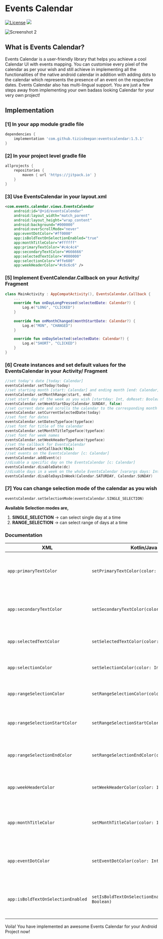 # Events Calendar
[![License](https://img.shields.io/badge/license-Apache%202-4EB1BA.svg?style=flat-square)](https://www.apache.org/licenses/LICENSE-2.0.html)
[![](https://jitpack.io/v/tizisdeepan/eventscalendar.svg)](https://jitpack.io/#tizisdeepan/eventscalendar)

![Screenshot 2](https://github.com/tizisdeepan/eventscalendar/blob/master/screenshots/ss2.png)

## What is Events Calendar?
Events Calendar is a user-friendly library that helps you achieve a cool Calendar UI with events mapping. You can customise every pixel of the calendar as per your wish and still achieve in implementing all the functionalities of the native android calendar in addition with adding dots to the calendar which represents the presence of an event on the respective dates. Events Calendar also has multi-lingual support. You are just a few steps away from implementing your own badass looking Calendar for your very own project!

## Implementation
### [1] In your app module gradle file
```gradle
dependencies {
    implementation 'com.github.tizisdeepan:eventscalendar:1.5.1'
}
```

### [2] In your project level gradle file
```gradle
allprojects {
    repositories {
        maven { url 'https://jitpack.io' }
    }
}
```
### [3] Use EventsCalendar in your layout.xml
```xml
<com.events.calendar.views.EventsCalendar
    android:id="@+id/eventsCalendar"
    android:layout_width="match_parent"
    android:layout_height="wrap_content"
    android:background="#000000"
    android:overScrollMode="never"
    app:eventDotColor="#ff0000"
    app:isBoldTextOnSelectionEnabled="true"
    app:monthTitleColor="#ffffff"
    app:primaryTextColor="#c4c4c4"
    app:secondaryTextColor="#666666"
    app:selectedTextColor="#000000"
    app:selectionColor="#ffe600"
    app:weekHeaderColor="#c6c6c6" />
```
### [5] Implement EventCalendar.Callback on your Activity/ Fragment
```kotlin
class MainActivity : AppCompatActivity(), EventsCalendar.Callback {
    ...
    override fun onDayLongPressed(selectedDate: Calendar?) {
        Log.e("LONG", "CLICKED")
    }
    
    override fun onMonthChanged(monthStartDate: Calendar?) {
        Log.e("MON", "CHANGED")
    }

    override fun onDaySelected(selectedDate: Calendar?) {
        Log.e("SHORT", "CLICKED")
    }
}
```
### [6] Create instances and set default values for the EventsCalendar in your Activity/ Fragment
```kotlin
//set today's date [today: Calendar]
eventsCalendar.setToday(today)
//set starting month [start: Calendar] and ending month [end: Calendar]
eventsCalendar.setMonthRange(start, end)
//set start day of the week as you wish [startday: Int, doReset: Boolean]
eventsCalendar.setWeekStartDay(Calendar.SUNDAY, false)
//set current date and scrolls the calendar to the corresponding month of the selected date [today: Calendar]
eventsCalendar.setCurrentSelectedDate(today)
//set font for dates
eventsCalendar.setDatesTypeface(typeface)
//set font for title of the calendar
eventsCalendar.setMonthTitleTypeface(typeface)
//set font for week names
eventsCalendar.setWeekHeaderTypeface(typeface)
//set the callback for EventsCalendar
eventsCalendar.setCallback(this)
//set events on the EventsCalendar [c: Calendar]
eventsCalendar.addEvent(c)
//disable a specific day on the EventsCalendar [c: Calendar]
eventsCalendar.disableDate(dc)
//disable days in a week on the whole EventsCalendar [varargs days: Int]
eventsCalendar.disableDaysInWeek(Calendar.SATURDAY, Calendar.SUNDAY)
```
### [7] You can change selection mode of the calendar as you wish
```kotlin
eventsCalendar.setSelectionMode(eventsCalendar.SINGLE_SELECTION)
```
**Available Selection modes are,**
1. **SINGLE_SELECTION** -> can select single day at a time
2. **RANGE_SELECTION** -> can select range of days at a time
### Documentation

|XML|Kotlin/Java|Description|
|---|---|---|
|`app:primaryTextColor`|`setPrimaryTextColor(color: Int)`|**Primary Text** color of the calendar (selectable dates)|
|`app:secondaryTextColor`|`setSecondaryTextColor(color: Int)`|**Secondary Text** color of the calendar (disabled dates)|
|`app:selectedTextColor`|`setSelectedTextColor(color: Int)`|Text color of the **Selected** date|
|`app:selectionColor`|`setSelectionColor(color: Int)`|Color for the **Selection Circle**|
|`app:rangeSelectionColor`|`setRangeSelectionColor(color: Int)`|Color for the **Selection Background**|
|`app:rangeSelectionStartColor`|`setRangeSelectionStartColor(color: Int)`|Color for the **Range Start Selection Background**|
|`app:rangeSelectionEndColor`|`setRangeSelectionEndColor(color: Int)`|Color for the **Range End Selection Background**|
|`app:weekHeaderColor`|`setWeekHeaderColor(color: Int)`|Text color for the **Week Header** labels|
|`app:monthTitleColor`|`setMonthTitleColor(color: Int)`|Text color for the **Month Title** in the calendar view|
|`app:eventDotColor`|`setEventDotColor(color: Int)`|Color for the **Event Dots** marked in the calendar view|
|`app:isBoldTextOnSelectionEnabled`|`setIsBoldTextOnSelectionEnabled(isEnabled: Boolean)`|Sets whether the dates should be **highlighted** or not|

Voila! You have implemented an awesome Events Calendar for your Android Project now!
